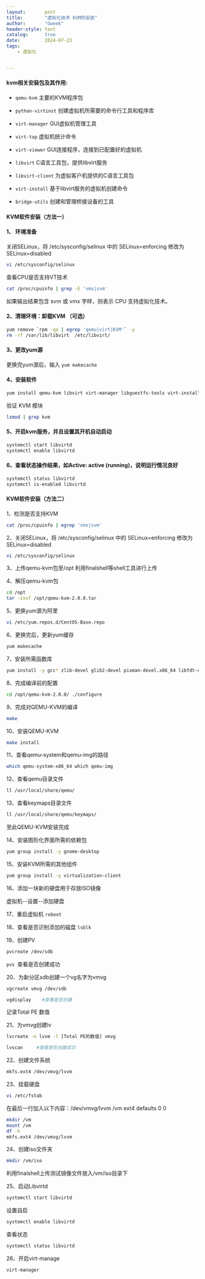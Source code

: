```yaml
---
layout:       post
title:        "虚拟化技术 KVM的安装"
author:       "Gweek"
header-style: text
catalog:      true
date:         2024-07-23
tags:
    - 虚拟化


---
```


#### kvm相关安装包及其作用:

- `qemu-kvm` 主要的KVM程序包

- `python-virtinst` 创建虚拟机所需要的命令行工具和程序库

- `virt-manager` GUI虚拟机管理工具

- `virt-top` 虚拟机统计命令

- `virt-viewer` GUI连接程序，连接到已配置好的虚拟机

- `libvirt` C语言工具包，提供libvirt服务

- `libvirt-client` 为虚拟客户机提供的C语言工具包

- `virt-install` 基于libvirt服务的虚拟机创建命令

- `bridge-utils` 创建和管理桥接设备的工具

#### KVM软件安装（方法一）

#### 1、 环境准备

关闭SELinux，将 /etc/sysconfig/selinux 中的 SELinux=enforcing 修改为 SELinux=disabled

```bash
vi /etc/sysconfig/selinux
```

查看CPU是否⽀持VT技术

```bash
cat /proc/cpuinfo | grep -E 'vmx|svm'
```

如果输出结果包含 svm 或 vmx 字样，则表示 CPU 支持虚拟化技术。

#### 2、清理环境：卸载KVM （可选）

```bash
yum remove `rpm -qa | egrep 'qemu|virt|KVM'` -y
rm -rf /var/lib/libvirt  /etc/libvirt/
```

#### 3、更改yum源

更换完yum源后，输入 `yum makecache`

#### 4、安装软件

```bash
yum install qemu-kvm libvirt virt-manager libguestfs-tools virt-install.noarch -y
```

验证 KVM 模块

```bash
lsmod | grep kvm
```

#### 5、开启kvm服务，并且设置其开机自动启动

```bash
systemctl start libvirtd
systemctl enable libvirtd
```

#### 6、查看状态操作结果，如Active: active (running)，说明运行情况良好

```bash
systemctl status libvirtd
systemctl is-enabled libvirtd
```

#### KVM软件安装（方法二）

1、检测是否支持KVM 

```bash
cat /proc/cpuinfo | egrep 'vmx|svm'
```

2、关闭SELinux，将 /etc/sysconfig/selinux 中的 SELinux=enforcing 修改为SELinux=disabled 

```bash
vi /etc/sysconfig/selinux
```

3、上传qemu-kvm包至/opt 利用finalshell等shell工具进行上传 

4、解压qemu-kvm包

```bash
cd /opt
tar -zxvf /opt/qemu-kvm-2.0.0.tar
```

5、更换yum源为阿里 

```bash
vi /etc/yum.repos.d/CentOS-Base.repo
```

6、更换完后，更新yum缓存 

```bash
yum makecache
```

7、安装所需函数库 

```bash
yum install -y gcc* zlib-devel glib2-devel pixman-devel.x86_64 libfdt-devel.x86_64 libtool
```

8、完成编译前的配置 

```bash
cd /opt/qemu-kvm-2.0.0/ ./configure
```

9、完成对QEMU-KVM的编译 

```bash
make
```

10、安装QEMU-KVM 

```bash
make install
```

11、查看qemu-system和qemu-img的路径

```bash
which qemu-system-x86_64 which qemu-img
```

12、查看qemu目录文件 

```bash
ll /usr/local/share/qemu/ 
```

13、查看keymaps目录文件 

```bash
ll /usr/local/share/qemu/keymaps/ 
```

至此QEMU-KVM安装完成

14、安装图形化界面所需的依赖包 

```bash
yum group install -y gnome-desktop 
```

15、安装KVM所需的其他组件 

```bash
yum group install -y virtualization-client 
```

16、添加一块新的硬盘用于存放ISO镜像 

虚拟机--设置--添加硬盘 

17、重启虚拟机 `reboot `

18、查看是否识别添加的磁盘 `lsblk `

19、创建PV 

```bash
pvcreate /dev/sdb 
```

`pvs `查看是否创建成功 

20、为新分区sdb创建一个vg名字为vmvg 

```bash
vgcreate vmvg /dev/sdb 
```

```bash
vgdisplay    #查看是否创建
```

记录Total PE 数值 

21、为vmvg创建lv 

```bash
lvcreate -n lvvm -l [Total PE的数值] vmvg 
```

```bash
lvscan     #查看是否创建成功 
```

22、创建文件系统 

```bash
mkfs.ext4 /dev/vmvg/lvvm 
```

23、挂载硬盘 

```bash
vi /etc/fstab 
```

在最后一行加入以下内容：/dev/vmvg/lvvm /vm ext4 defaults 0 0 

```bash
mkdir /vm 
mount /vm 
df -h
mkfs.ext4 /dev/vmvg/lvvm
```

24、创建iso文件夹 

```bash
mkdir /vm/iso 
```

利用finalshell上传测试镜像文件放入/vm/iso目录下

25、启动Libvirtd 

```bash
systemctl start libvirtd
```

设置自启 

```bash
systemctl enable libvirtd
```

查看状态 

```bash
systemctl status libvirtd
```

 26、开启virt-manage

```bash
virt-manager
```

